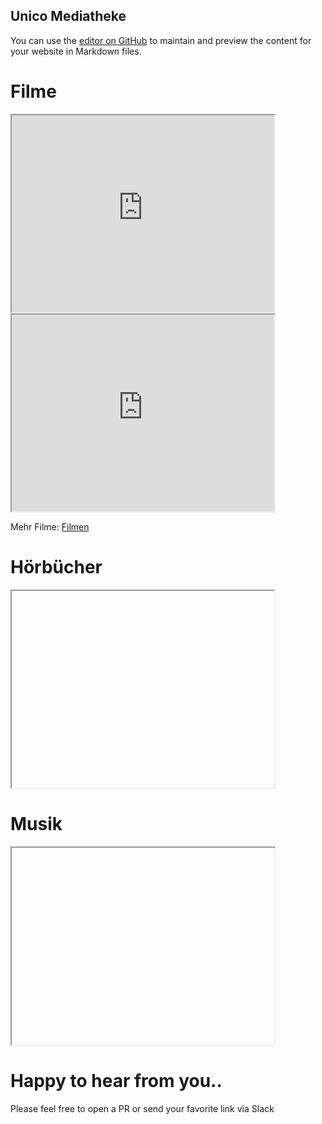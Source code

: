 ## Unico Mediatheke

You can use the [editor on GitHub](https://github.com/unico-schule/mediatheke/edit/main/docs/index.md) to maintain and preview the content for your website in Markdown files.



# Filme

<iframe width="420" height="315"
src="https://www.youtube.com/embed/tgbNymZ7vqY" allowfullscreen>
</iframe> 

<iframe width="420" height="315"
src="https://www.youtube.com/embed/l3t8Yb8Cebo" allowfullscreen>
</iframe> 

Mehr Filme: [Filmen](filme.md) 

# Hörbücher

<iframe width="420" height="315"
https://www.youtube.com/watch?v=vCFdm1IKKQ0 allowfullscreen>
</iframe> 


# Musik

<iframe width="420" height="315"
https://www.youtube.com/watch?v=n6miFEXWDIw allowfullscreen>
</iframe> 

# Happy to hear from you..

Please feel free to open a PR or send your favorite link via Slack
